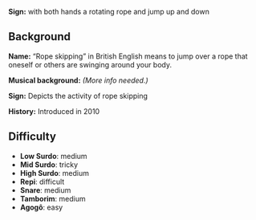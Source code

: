 **Sign:** with both hands a rotating rope and jump up and down

## Background

**Name:** “Rope skipping” in British English means to jump over a rope that
oneself or others are swinging around your body.

**Musical background:** *(More info needed.)*

**Sign:** Depicts the activity of rope skipping

**History:** Introduced in 2010

## Difficulty

* **Low Surdo**: medium
* **Mid Surdo**: tricky
* **High Surdo**: medium
* **Repi**: difficult
* **Snare**: medium
* **Tamborim**: medium
* **Agogô**: easy
